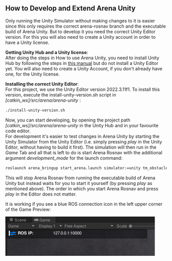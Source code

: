 ## How to Develop and Extend Arena Unity
Only running the Unity Simulator without making changes to it is easier since this only requires the correct arena-rosnav branch and the executable build of Arena Unity. But to develop it you need the correct Unity Editor version. For this you will also need to create a Unity account in order to have a Unity license.

**Getting Unity Hub and a Unity license**:  
After doing the steps in How to use Arena Unity, you need to install Unity Hub by following the steps in [this manual](https://docs.unity3d.com/hub/manual/InstallHub.html#install-hub-linux) but do not install a Unity Editor yet. You will also need to create a Unity  Account, if you don't already have one, for the Unity license.

**Installing the correct Unity Editor**:  
For this project, we use the Unity Editor version 2022.3.11f1. To install this version, execute the install-unity-version.sh script  in *\[catkin_ws\]/src/arena/arena-unity* :
```sh
./install-unity-version.sh
```

Now, you can start developing, by opening the project path *\[catkin_ws\]/src/arena/arena-unity* in the Unity Hub and in your favourite code editor.  
For development it's easier to test changes in Arena Unity by starting the Unity Simulator from the Unity Editor (i.e. simply pressing *play* in the Unity Editor, without having to build it first). The simulation will then run in the *Game* Tab and all that is left to do is start Arena Rosnav with the additional argument *development_mode* for the launch command:
```sh
roslaunch arena_bringup start_arena.launch simulator:=unity tm_obstacles:=scenario tm_robots:=scenario model:=jackal development_mode:=true 
```
This will stop Arena Rosnav from running the executable build of Arena Unity but instead waits for you to start it yourself (by pressing *play* as mentioned above). The order in which you start Arena Rosnav and press *play* in the Editor does not matter.

It is working if you see a blue ROS connection icon in the left upper corner of the Game Preview:

![](../../images/packages/Unity-Connection-Success.png)

